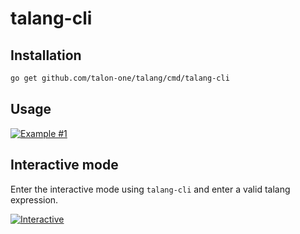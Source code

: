 # talang-cli

## Installation
```bash
go get github.com/talon-one/talang/cmd/talang-cli
```

## Usage


[![Example #1](https://makeconsole.herokuapp.com/svg?lines=%24%20talang-cli%20%22(%2B%201%202)%22%0A3)](https://makeconsole.herokuapp.com/svg?lines=%24%20talang-cli%20%22(%2B%201%202)%22%0A3)


## Interactive mode

Enter the interactive mode using `talang-cli` and enter a valid talang expression.


[![Interactive](https://makeconsole.herokuapp.com/svg?lines=%24%20talang-cli%0AWelcome%20to%20talang%20cli!%20Enter%20.help%20to%20get%20some%20help%2C%20.exit%20to%20exit.%0Atalang%3E%20(%2B%201%202)%0A3%0Atalang%3E%20)](https://makeconsole.herokuapp.com/svg?lines=%24%20talang-cli%0AWelcome%20to%20talang%20cli!%20Enter%20.help%20to%20get%20some%20help%2C%20.exit%20to%20exit.%0Atalang%3E%20(%2B%201%202)%0A3%0Atalang%3E%20)


